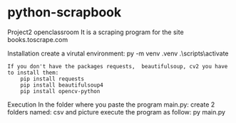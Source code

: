 # python-scrapbook
 Project2 openclassroom
It is a scraping program for the site books.toscrape.com

Installation
    create a virutal environment:
        py -m venv .venv
        .\scripts\activate

    If you don't have the packages requests,  beautifulsoup, cv2 you have to install them:
        pip install requests
        pip install beautifulsoup4
        pip install opencv-python

Execution
    In the folder where you paste the program main.py:
        create 2 folders named: csv and picture
        execute the program as follow:
            py main.py

